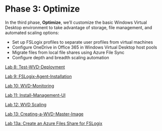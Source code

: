 # Phase 3: Optimize

In the third phase, **Optimize**, we’ll customize the basic Windows Virtual Desktop environment to take advantage of storage, file management, and automated scaling options:

- Set up FSLogix profiles to separate user profiles from virtual machines
- Configure OneDrive in Office 365 in Windows Virtual Desktop host pools
- Migrate files from local file shares using Azure File Sync
- Configure depth and breadth scaling automation

[Lab 8: Test-WVD-Deployment](Lab8-Test-WVD-Deployment.md)

[Lab 9: FSLogix-Agent-Installation](Lab9-FSLogix-Agent-Installation.md)

[Lab 10: WVD-Monitoring](Lab10-WVD-Monitoring.md)

[Lab 11: Install-Management-UI](Lab11-Install-Management-UI.md)

[Lab 12: WVD Scaling](Lab12-WVD-Scaling.md)

[Lab 13: Creating-a-WVD-Master-Image](Lab13-Creating-a-WVD-Master-Image.md)

[Lab 13a: Create an Azure Files Share for FSLogix](Lab-13a-Create-an-Azure-Files-Share-for-FSLogix.md)